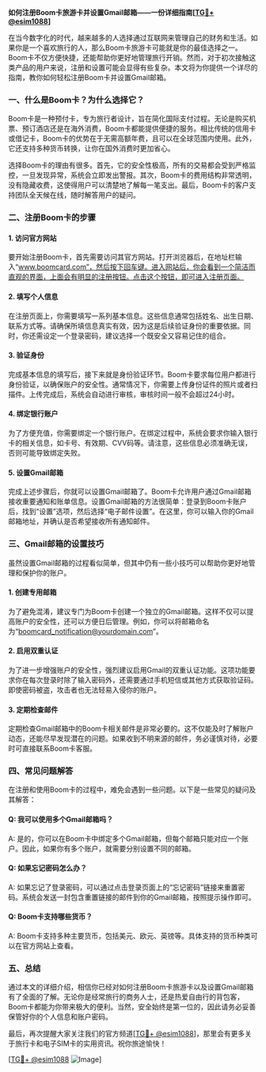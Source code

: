 **如何注册Boom卡旅游卡并设置Gmail邮箱——一份详细指南[[TG💪+ @esim1088](https://t.me/s/esim1088)]**

在当今数字化的时代，越来越多的人选择通过互联网来管理自己的财务和生活。如果你是一个喜欢旅行的人，那么Boom卡旅游卡可能就是你的最佳选择之一。Boom卡不仅方便快捷，还能帮助你更好地管理旅行开销。然而，对于初次接触这类产品的用户来说，注册和设置可能会显得有些复杂。本文将为你提供一个详尽的指南，教你如何轻松注册Boom卡并设置Gmail邮箱。

### **一、什么是Boom卡？为什么选择它？**

Boom卡是一种预付卡，专为旅行者设计，旨在简化国际支付过程。无论是购买机票、预订酒店还是在海外消费，Boom卡都能提供便捷的服务。相比传统的信用卡或借记卡，Boom卡的优势在于无需高额年费，且可以在全球范围内使用。此外，它还支持多种货币转换，让你在国外消费时更加省心。

选择Boom卡的理由有很多。首先，它的安全性极高，所有的交易都会受到严格监控，一旦发现异常，系统会立即发出警报。其次，Boom卡的费用结构非常透明，没有隐藏收费，这使得用户可以清楚地了解每一笔支出。最后，Boom卡的客户支持团队全天候在线，随时解答用户的疑问。

### **二、注册Boom卡的步骤**

#### **1. 访问官方网站**

要开始注册Boom卡，首先需要访问其官方网站。打开浏览器后，在地址栏输入“www.boomcard.com”，然后按下回车键。进入网站后，你会看到一个简洁而直观的界面，上面会有明显的注册按钮。点击这个按钮，即可进入注册页面。

#### **2. 填写个人信息**

在注册页面上，你需要填写一系列基本信息。这些信息通常包括姓名、出生日期、联系方式等。请确保所填信息真实有效，因为这是后续验证身份的重要依据。同时，你还需设定一个登录密码，建议选择一个既安全又容易记住的组合。

#### **3. 验证身份**

完成基本信息的填写后，接下来就是身份验证环节。Boom卡要求每位用户都进行身份验证，以确保账户的安全性。通常情况下，你需要上传身份证件的照片或者扫描件。上传完成后，系统会自动进行审核，审核时间一般不会超过24小时。

#### **4. 绑定银行账户**

为了方便充值，你需要绑定一个银行账户。在绑定过程中，系统会要求你输入银行卡的相关信息，如卡号、有效期、CVV码等。请注意，这些信息必须准确无误，否则可能导致绑定失败。

#### **5. 设置Gmail邮箱**

完成上述步骤后，你就可以设置Gmail邮箱了。Boom卡允许用户通过Gmail邮箱接收重要通知和账单信息。设置Gmail邮箱的方法很简单：登录到Boom卡账户后，找到“设置”选项，然后选择“电子邮件设置”。在这里，你可以输入你的Gmail邮箱地址，并确认是否希望接收所有通知邮件。

### **三、Gmail邮箱的设置技巧**

虽然设置Gmail邮箱的过程看似简单，但其中仍有一些小技巧可以帮助你更好地管理和保护你的账户。

#### **1. 创建专用邮箱**

为了避免混淆，建议专门为Boom卡创建一个独立的Gmail邮箱。这样不仅可以提高账户的安全性，还可以方便日后管理。例如，你可以将邮箱命名为“boomcard_notification@yourdomain.com”。

#### **2. 启用双重认证**

为了进一步增强账户的安全性，强烈建议启用Gmail的双重认证功能。这项功能要求你在每次登录时除了输入密码外，还需要通过手机短信或其他方式获取验证码。即使密码被盗，攻击者也无法轻易入侵你的账户。

#### **3. 定期检查邮件**

定期检查Gmail邮箱中的Boom卡相关邮件是非常必要的。这不仅能及时了解账户动态，还能尽早发现潜在的问题。如果收到不明来源的邮件，务必谨慎对待，必要时可直接联系Boom卡客服。

### **四、常见问题解答**

在注册和使用Boom卡的过程中，难免会遇到一些问题。以下是一些常见的疑问及其解答：

#### **Q: 我可以使用多个Gmail邮箱吗？**

A: 是的，你可以在Boom卡中绑定多个Gmail邮箱，但每个邮箱只能对应一个账户。因此，如果你有多个账户，就需要分别设置不同的邮箱。

#### **Q: 如果忘记密码怎么办？**

A: 如果忘记了登录密码，可以通过点击登录页面上的“忘记密码”链接来重置密码。系统会发送一封包含重置链接的邮件到你的Gmail邮箱，按照提示操作即可。

#### **Q: Boom卡支持哪些货币？**

A: Boom卡支持多种主要货币，包括美元、欧元、英镑等。具体支持的货币种类可以在官方网站上查看。

### **五、总结**

通过本文的详细介绍，相信你已经对如何注册Boom卡旅游卡以及设置Gmail邮箱有了全面的了解。无论你是经常旅行的商务人士，还是热爱自由行的背包客，Boom卡都能为你带来极大的便利。当然，安全始终是第一位的，因此请务必妥善保管好你的个人信息和账户密码。

最后，再次提醒大家关注我们的官方频道[[TG💪+ @esim1088](https://t.me/s/esim1088)]，那里会有更多关于旅行卡和电子SIM卡的实用资讯。祝你旅途愉快！

[[TG💪+ @esim1088](https://t.me/s/esim1088) ![Image](https://i.postimg.cc/4NQfJmqS/Snipaste-2025-05-13-00-14-12.png)]